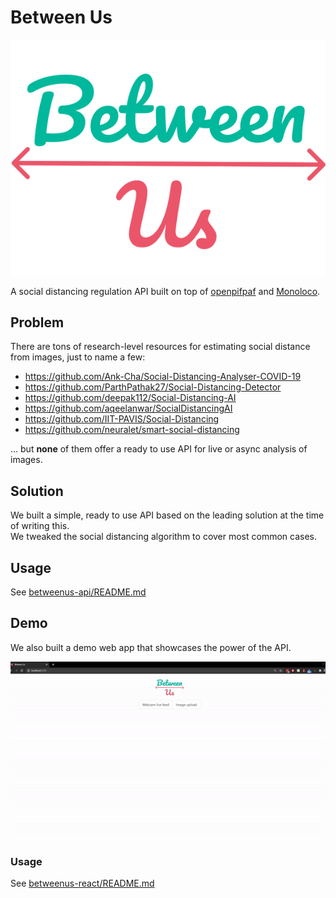 # Between Us

![Between Us](betweenus-react/public/logo.svg)

A social distancing regulation API built on top of [openpifpaf](https://github.com/vita-epfl/openpifpaf) and [Monoloco](https://github.com/vita-epfl/monoloco).

## Problem

There are tons of research-level resources for estimating social distance from images, just to name a few:
- https://github.com/Ank-Cha/Social-Distancing-Analyser-COVID-19
- https://github.com/ParthPathak27/Social-Distancing-Detector
- https://github.com/deepak112/Social-Distancing-AI
- https://github.com/aqeelanwar/SocialDistancingAI
- https://github.com/IIT-PAVIS/Social-Distancing
- https://github.com/neuralet/smart-social-distancing

... but **none** of them offer a ready to use API for live or async analysis of images.

## Solution

We built a simple, ready to use API based on the leading solution at the time of writing this.\
We tweaked the social distancing algorithm to cover most common cases.

## Usage

See [betweenus-api/README.md](betweenus-api/README.md)

## Demo

We also built a demo web app that showcases the power of the API.

![Webcam mode showcase](assets/webcam.gif)

### Usage

See [betweenus-react/README.md](betweenus-api/README.md)